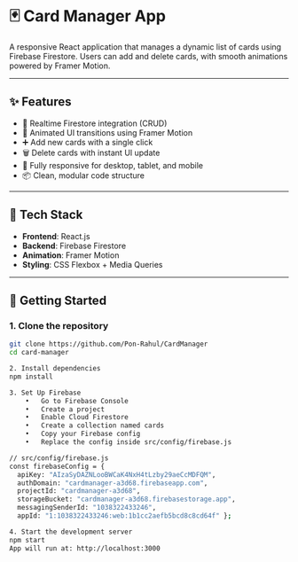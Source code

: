 # 🃏 Card Manager App

A responsive React application that manages a dynamic list of cards using Firebase Firestore. Users can add and delete cards, with smooth animations powered by Framer Motion.

---

## ✨ Features

- 🔄 Realtime Firestore integration (CRUD)
- 💫 Animated UI transitions using Framer Motion
- ➕ Add new cards with a single click
- 🗑️ Delete cards with instant UI update
- 📱 Fully responsive for desktop, tablet, and mobile
- 📦 Clean, modular code structure

---

## 🔧 Tech Stack

- **Frontend**: React.js
- **Backend**: Firebase Firestore
- **Animation**: Framer Motion
- **Styling**: CSS Flexbox + Media Queries

---


## 🚀 Getting Started

### 1. Clone the repository
```bash
git clone https://github.com/Pon-Rahul/CardManager
cd card-manager

2. Install dependencies
npm install

3. Set Up Firebase
	•	Go to Firebase Console
	•	Create a project
	•	Enable Cloud Firestore
	•	Create a collection named cards
	•	Copy your Firebase config
	•	Replace the config inside src/config/firebase.js

// src/config/firebase.js
const firebaseConfig = {
  apiKey: "AIzaSyDAZNLooBWCaK4NxH4tLzby29aeCcMDFQM",
  authDomain: "cardmanager-a3d68.firebaseapp.com",
  projectId: "cardmanager-a3d68",
  storageBucket: "cardmanager-a3d68.firebasestorage.app",
  messagingSenderId: "1038322433246",
  appId: "1:1038322433246:web:1b1cc2aefb5bcd8c8cd64f" };

4. Start the development server
npm start
App will run at: http://localhost:3000